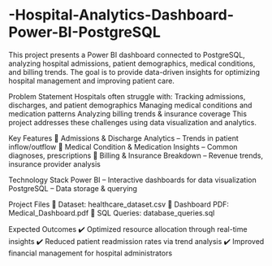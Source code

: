 # -Hospital-Analytics-Dashboard-Power-BI-PostgreSQL
This project presents a Power BI dashboard connected to PostgreSQL, analyzing hospital admissions, patient demographics, medical conditions, and billing trends. The goal is to provide data-driven insights for optimizing hospital management and improving patient care.

Problem Statement
Hospitals often struggle with:
Tracking admissions, discharges, and patient demographics
Managing medical conditions and medication patterns
Analyzing billing trends & insurance coverage
This project addresses these challenges using data visualization and analytics.

Key Features
📌 Admissions & Discharge Analytics – Trends in patient inflow/outflow
📌 Medical Condition & Medication Insights – Common diagnoses, prescriptions
📌 Billing & Insurance Breakdown – Revenue trends, insurance provider analysis

Technology Stack
Power BI – Interactive dashboards for data visualization
PostgreSQL – Data storage & querying

Project Files
📂 Dataset: healthcare_dataset.csv
📂 Dashboard PDF: Medical_Dashboard.pdf
📂 SQL Queries: database_queries.sql

Expected Outcomes
✔️ Optimized resource allocation through real-time insights
✔️ Reduced patient readmission rates via trend analysis
✔️ Improved financial management for hospital administrators

